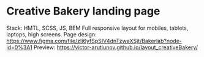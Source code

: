 # Creative Bakery landing page

Stack: HMTL, SCSS, JS, BEM
Full responsive layout for mobiles, tablets, laptops, high screens.
Page design: https://www.figma.com/file/zIi6yfSpSIV4dnTzwaXSjt/Bakerlab?node-id=0%3A1
Preview: https://victor-arutiunov.github.io/layout_creativeBakery/
